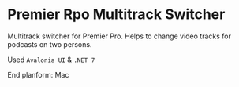 # Premier Rpo Multitrack Switcher
Multitrack switcher for Premier Pro. Helps to change video tracks for podcasts on two persons.

Used `Avalonia UI` & `.NET 7`

End planform: Mac


